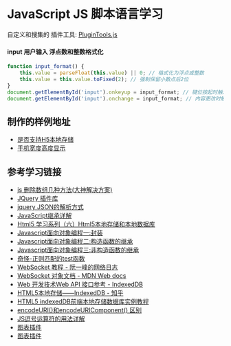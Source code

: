 # JavaScript JS 脚本语言学习

自定义和搜集的 插件工具: [PluginTools.js](./PluginTools.js)

#### input 用户输入 浮点数和整数格式化
```js
function input_format() {
    this.value = parseFloat(this.value) || 0; // 格式化为浮点或整数
    this.value = this.value.toFixed(2); // 强制保留小数点后2位
}
document.getElementById('input').onkeyup = input_format; // 键位按起时触发
document.getElementById('input').onchange = input_format; // 内容更改时触发
```

## 制作的样例地址
* [是否支持H5本地存储](https://yellowtulipshow.github.io/javascript/TestIsSupportH5DataSave.html)
* [手机宽度高度显示](https://yellowtulipshow.github.io/javascript/phone_width_height.html)

## 参考学习链接
* [js 删除数组几种方法(大神解决方案)](http://www.cnblogs.com/qiantuwuliang/archive/2010/09/01/1814706.html)
* [JQuery 插件库](http://www.jq22.com/)
* [jquery JSON的解析方式](https://www.cnblogs.com/leejersey/p/3594473.html)
* [JavaScript继承详解](http://www.cnblogs.com/sanshi/archive/2009/07/08/1519036.html)
* [Html5 学习系列（六）Html5本地存储和本地数据库](https://www.cnblogs.com/fly_dragon/p/3946012.html)
* [Javascript面向对象编程一:封装](http://www.ruanyifeng.com/blog/2010/05/object-oriented_javascript_encapsulation.html)
* [Javascript面向对象编程二:构造函数的继承](http://www.ruanyifeng.com/blog/2010/05/object-oriented_javascript_inheritance.html)
* [Javascript面向对象编程三:非构造函数的继承](http://www.ruanyifeng.com/blog/2010/05/object-oriented_javascript_inheritance_continued.html)
* [ 奇怪-正则匹配的test函数](https://www.cnblogs.com/sanshi/archive/2009/07/09/1519585.html)
* [WebSocket 教程 - 阮一峰的网络日志](http://www.ruanyifeng.com/blog/2017/05/websocket.html)
* [WebSocket 对象文档 - MDN Web docs](https://developer.mozilla.org/zh-CN/docs/Web/API/WebSocket)
* [Web 开发技术Web API 接口参考 - IndexedDB](https://developer.mozilla.org/zh-CN/docs/Web/API/IndexedDB_API)
* [HTML5本地存储——IndexedDB - 知乎](https://zhuanlan.zhihu.com/p/27419332)
* [HTML5 indexedDB前端本地存储数据库实例教程](https://www.zhangxinxu.com/wordpress/2017/07/html5-indexeddb-js-example/)
* [encodeURI()和encodeURIComponent() 区别](https://blog.csdn.net/qq_34629352/article/details/78959707)
* [JS逗号运算符的用法详解](https://blog.csdn.net/wl110231/article/details/8162732)
* [图表插件](https://www.chartjs.org/samples/latest/)
* [图表插件](https://chartjs.bootcss.com/)
